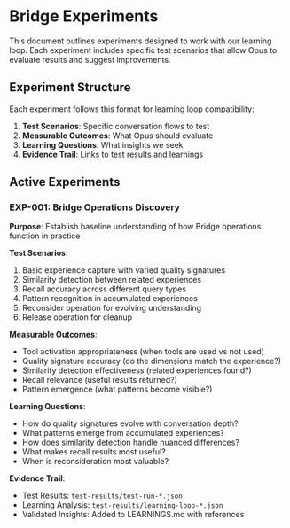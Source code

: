 # Bridge Experiments

This document outlines experiments designed to work with our learning loop. Each experiment includes specific test scenarios that allow Opus to evaluate results and suggest improvements.

## Experiment Structure

Each experiment follows this format for learning loop compatibility:
1. **Test Scenarios**: Specific conversation flows to test
2. **Measurable Outcomes**: What Opus should evaluate
3. **Learning Questions**: What insights we seek
4. **Evidence Trail**: Links to test results and learnings

## Active Experiments

### EXP-001: Bridge Operations Discovery

**Purpose**: Establish baseline understanding of how Bridge operations function in practice

**Test Scenarios**:

1. Basic experience capture with varied quality signatures
2. Similarity detection between related experiences
3. Recall accuracy across different query types
4. Pattern recognition in accumulated experiences
5. Reconsider operation for evolving understanding
6. Release operation for cleanup

**Measurable Outcomes**:

- Tool activation appropriateness (when tools are used vs not used)
- Quality signature accuracy (do the dimensions match the experience?)
- Similarity detection effectiveness (related experiences found?)
- Recall relevance (useful results returned?)
- Pattern emergence (what patterns become visible?)

**Learning Questions**:

- How do quality signatures evolve with conversation depth?
- What patterns emerge from accumulated experiences?
- How does similarity detection handle nuanced differences?
- What makes recall results most useful?
- When is reconsideration most valuable?

**Evidence Trail**:

- Test Results: `test-results/test-run-*.json`
- Learning Analysis: `test-results/learning-loop-*.json`
- Validated Insights: Added to LEARNINGS.md with references